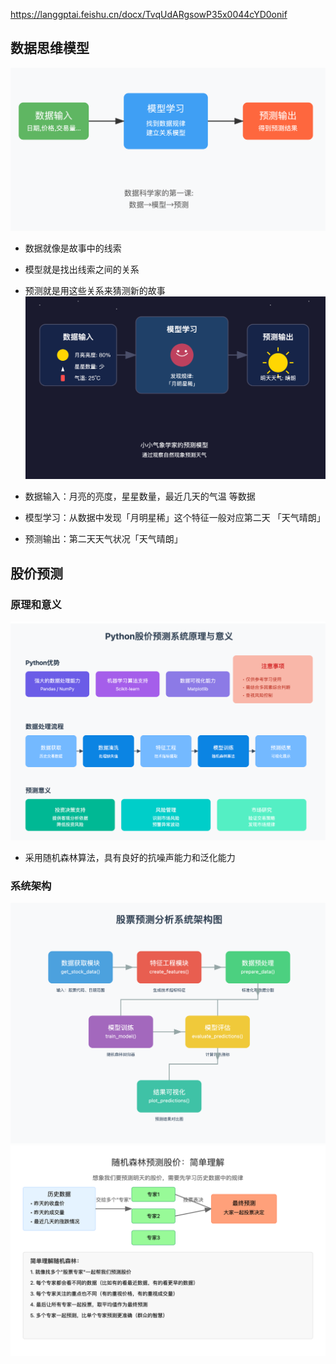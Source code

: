 https://langgptai.feishu.cn/docx/TvqUdARgsowP35x0044cYD0onif
## 数据思维模型

![](image/Pasted%20image%2020241031202158.png)

- 数据就像是故事中的线索
- 模型就是找出线索之间的关系
- 预测就是用这些关系来猜测新的故事
![](image/Pasted%20image%2020241031202426.png)

- 数据输入：月亮的亮度，星星数量，最近几天的气温 等数据
- 模型学习：从数据中发现「月明星稀」这个特征一般对应第二天 「天气晴朗」
- 预测输出：第二天天气状况「天气晴朗」
## 股价预测
### 原理和意义

![](人工智能/image/Pasted%20image%2020241031204845.png)
- 采用随机森林算法，具有良好的抗噪声能力和泛化能力
### 系统架构
![](人工智能/image/Pasted%20image%2020241031215645.png)
![](人工智能/image/Pasted%20image%2020241031211425.png)
